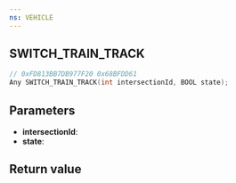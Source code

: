 ```yaml
---
ns: VEHICLE
---
```

## SWITCH_TRAIN_TRACK

```c
// 0xFD813BB7DB977F20 0x68BFDD61
Any SWITCH_TRAIN_TRACK(int intersectionId, BOOL state);
```


## Parameters
* **intersectionId**: 
* **state**: 

## Return value
